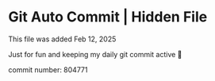 # Git Auto Commit | Hidden File

This file was added Feb 12, 2025

Just for fun and keeping my daily git commit active 🤪

commit number: 804771
